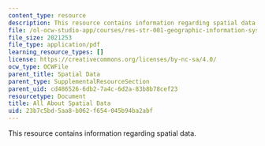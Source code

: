 ```yaml
---
content_type: resource
description: This resource contains information regarding spatial data.
file: /ol-ocw-studio-app/courses/res-str-001-geographic-information-system-gis-tutorial-january-iap-2016/23b7c5bd5aa8b062f654045b94ba2abf_MITRES_STR_001IAP16_Intro.pdf
file_size: 2021253
file_type: application/pdf
learning_resource_types: []
license: https://creativecommons.org/licenses/by-nc-sa/4.0/
ocw_type: OCWFile
parent_title: Spatial Data
parent_type: SupplementalResourceSection
parent_uid: cd486526-6db2-7a4c-6d2a-83b8b78cef23
resourcetype: Document
title: All About Spatial Data
uid: 23b7c5bd-5aa8-b062-f654-045b94ba2abf
---
```

This resource contains information regarding spatial data.